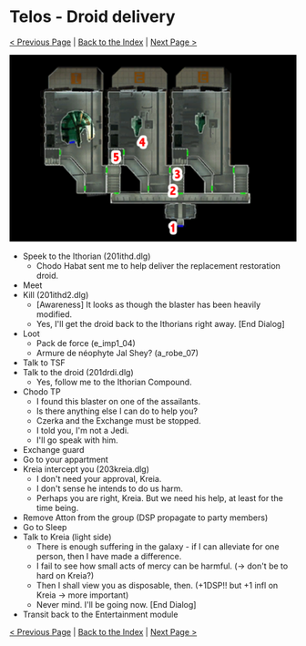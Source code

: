 # Telos - Droid delivery

[< Previous Page](./05_Telos.md) |
[Back to the Index](../index.md) |
[Next Page >](./07_Telos.md)

![](img/06_Telos/06_Telos_map.png)

- Speek to the Ithorian (201ithd.dlg)
  - Chodo Habat sent me to help deliver the replacement restoration droid.
- Meet
- Kill (201ithd2.dlg)
  - [Awareness] It looks as though the blaster has been heavily modified.
  - Yes, I'll get the droid back to the Ithorians right away. [End Dialog]
- Loot
  - Pack de force (e_imp1_04)
  - Armure de néophyte Jal Shey? (a_robe_07)
- Talk to TSF
- Talk to the droid (201drdi.dlg)
  - Yes, follow me to the Ithorian Compound.
- Chodo TP
  - I found this blaster on one of the assailants.
  - Is there anything else I can do to help you?
  - Czerka and the Exchange must be stopped.
  - I told you, I'm not a Jedi.
  - I'll go speak with him.
- Exchange guard
- Go to your appartment
- Kreia intercept you (203kreia.dlg)
  - I don't need your approval, Kreia.
  - I don't sense he intends to do us harm.
  - Perhaps you are right, Kreia. But we need his help, at least for the time being.
- Remove Atton from the group (DSP propagate to party members)
- Go to Sleep
- Talk to Kreia (light side)
    - There is enough suffering in the galaxy - if I can alleviate for one person, then I have made a difference.
    - I fail to see how small acts of mercy can be harmful. (-> don't be to hard on Kreia?)
    - Then I shall view you as disposable, then. (+1DSP!! but +1 infl on Kreia -> more important)
    - Never mind. I'll be going now. [End Dialog]
- Transit back to the Entertainment module

[< Previous Page](./05_Telos.md) |
[Back to the Index](../index.md) |
[Next Page >](./07_Telos.md)

